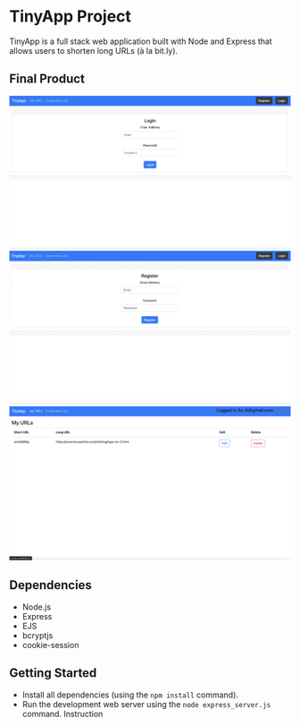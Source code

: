 # TinyApp Project

TinyApp is a full stack web application built with Node and Express that allows users to shorten long URLs (à la bit.ly).

## Final Product

!["screenshot of login page"](https://github.com/Anaaag/tinyapp2/blob/main/docs/login-page.png?raw=true)
!["screenshot of register page"](https://github.com/Anaaag/tinyapp2/blob/main/docs/register-page.png?raw=true)
!["screenshot of url page"](https://github.com/Anaaag/tinyapp2/blob/main/docs/urls-page.png?raw=true)

## Dependencies

- Node.js
- Express
- EJS
- bcryptjs
- cookie-session

## Getting Started

- Install all dependencies (using the `npm install` command).
- Run the development web server using the `node express_server.js` command.
Instruction
